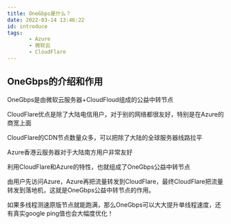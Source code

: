 ```yaml
---
title: OneGbps是什么？
date: 2022-03-14 13:46:22
id: introduce
tags:
       - Azure
       - 微软云  
       - CloudFlare
---
```

## OneGbps的介绍和作用
<!-- more -->
OneGbps是由微软云服务器+CloudFloud组成的公益中转节点

CloudFlare优点是除了大陆电信用户，对于别的网络都很友好，特别是在Azure的商宽上面

CloudFlare的CDN节点数量众多，可以把除了大陆的全球服务器线路拉平

Azure香港云服务器对于大陆南方用户非常友好

利用CloudFlare和Azure的特性，也就组成了OneGbps公益中转节点

由用户先访问Azure，Azure再把流量转发到CloudFlare，最终CloudFlare把流量转发到落地机，这就是OneGbps公益中转节点的作用。

如果多线程测速原版节点就能跑满，那么OneGbps可以大大提升单线程速度，还有真实google ping值也会大幅度优化！
